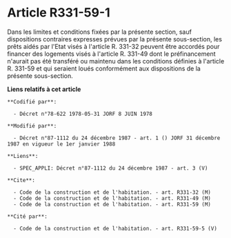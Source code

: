 # Article R331-59-1

Dans les limites et conditions fixées par la présente section, sauf dispositions contraires expresses prévues par la présente
sous-section, les prêts aidés par l'Etat visés à l'article R. 331-32 peuvent être accordés pour financer des logements visés
à l'article R. 331-49 dont le préfinancement n'aurait pas été transféré ou maintenu dans les conditions définies à l'article
R. 331-59 et qui seraient loués conformément aux dispositions de la présente sous-section.

**Liens relatifs à cet article**

	**Codifié par**:

	  - Décret n°78-622 1978-05-31 JORF 8 JUIN 1978

	**Modifié par**:

	  - Décret n°87-1112 du 24 décembre 1987 - art. 1 () JORF 31 décembre 1987 en vigueur le 1er janvier 1988

	**Liens**:

	  - SPEC_APPLI: Décret n°87-1112 du 24 décembre 1987 - art. 3 (V)

	**Cite**:

	  - Code de la construction et de l'habitation. - art. R331-32 (M)
	  - Code de la construction et de l'habitation. - art. R331-49 (M)
	  - Code de la construction et de l'habitation. - art. R331-59 (M)

	**Cité par**:

	  - Code de la construction et de l'habitation. - art. R331-59-5 (V)
